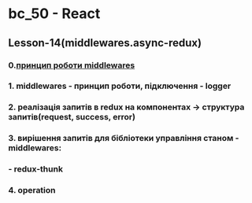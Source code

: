 # bc_50 - React

## Lesson-14(middlewares.async-redux)

### 0.[принцип роботи middlewares](https://d33wubrfki0l68.cloudfront.net/08d01ed85246d3ece01963408572f3f6dfb49d41/4bc12/assets/images/reduxasyncdataflowdiagram-d97ff38a0f4da0f327163170ccc13e80.gif)

### 1. middlewares - принцип роботи, підключення - logger
### 2. реалізація запитів в redux на компонентах -> структура запитів(request, success, error)
### 3. вирішення запитів для бібліотеки управління станом - middlewares:
###    - redux-thunk 
### 4. operation
